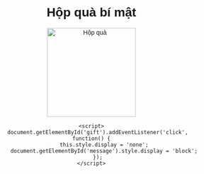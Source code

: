 
<!DOCTYPE html>
<html lang="vi">
<head>
    <meta charset="UTF-8">
    <meta name="viewport" content="width=device-width, initial-scale=1.0">
    <title> Hộp quà bất ngờ </title>
    <style>
        body {
            text-align: center;
            font-family: Arial, sans-serif;
        }
        #gift {
            width: 200px;
            height: 200px;
            cursor: pointer;
        }
        #message {
            font-size: 24px;
            color: red;
            display: none;
        }
    </style>
</head>
<body>
    <h1>Hộp quà bí mật</h1>
    <img id="gift" src="https://png.pngtree.com/png-clipart/20220125/original/pngtree-gift-box-gift-box-png-image_7213113.png" alt="Hộp quà" />
    <div id="message">bắn em vay 500</div>

    <script>
        document.getElementById('gift').addEventListener('click', function() {
            this.style.display = 'none';
            document.getElementById('message').style.display = 'block';
        });
    </script>
</body>
</html>
